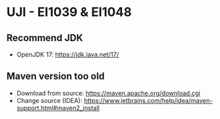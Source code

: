 # UJI - EI1039 & EI1048
## Recommend JDK
- OpenJDK 17: https://jdk.java.net/17/
## Maven version too old
- Download from source: https://maven.apache.org/download.cgi
- Change source (IDEA): https://www.jetbrains.com/help/idea/maven-support.html#maven2_install
